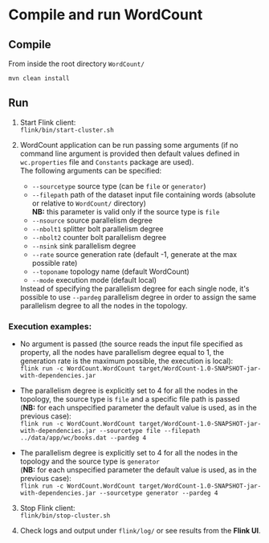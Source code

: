 # Compile and run WordCount

## Compile
From inside the root directory `WordCount/`

`mvn clean install`

## Run
1. Start Flink client: <br> `flink/bin/start-cluster.sh`

2. WordCount application can be run passing some arguments (if no command line argument is provided then default values defined in `wc.properties` file and `Constants` package are used). <br> The following arguments can be specified:<ul><li>`--sourcetype` source type (can be `file` or `generator`)</li><li>`--filepath` path of the dataset input file containing words (absolute or relative to `WordCount/` directory) <br> <b>NB:</b> this parameter is valid only if the source type is `file`</li><li>`--nsource` source parallelism degree</li><li>`--nbolt1` splitter bolt parallelism degree</li><li>`--nbolt2` counter bolt parallelism degree</li><li>`--nsink` sink parallelism degree</li><li>`--rate` source generation rate (default -1, generate at the max possible rate)</li><li>`--toponame` topology name (default WordCount)</li><li>`--mode` execution mode (default local)</li></ul> Instead of specifying the parallelism degree for each single node, it's possible to use `--pardeg` parallelism degree in order to assign the same parallelism degree to all the nodes in the topology.

### Execution examples:
* No argument is passed (the source reads the input file specified as property, all the nodes have parallelism degree equal to 1, the generation rate is the maximum possible, the execution is local): <br> `flink run -c WordCount.WordCount target/WordCount-1.0-SNAPSHOT-jar-with-dependencies.jar`

* The parallelism degree is explicitly set to 4 for all the nodes in the topology, the source type is `file` and a specific file path is passed <br> (<b>NB:</b> for each unspecified parameter the default value is used, as in the previous case): <br> `flink run -c WordCount.WordCount target/WordCount-1.0-SNAPSHOT-jar-with-dependencies.jar --sourcetype file --filepath ../data/app/wc/books.dat --pardeg 4`

* The parallelism degree is explicitly set to 4 for all the nodes in the topology and the source type is `generator` <br> (<b>NB:</b> for each unspecified parameter the default value is used, as in the previous case): <br> `flink run -c WordCount.WordCount target/WordCount-1.0-SNAPSHOT-jar-with-dependencies.jar --sourcetype generator --pardeg 4`

3. Stop Flink client: <br> `flink/bin/stop-cluster.sh`

4. Check logs and output under `flink/log/` or see results from the <b>Flink UI</b>.